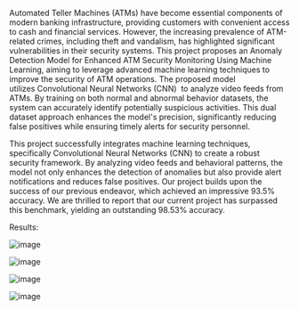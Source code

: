 Automated Teller Machines (ATMs) have become essential components of modern banking infrastructure, providing customers with convenient access to cash and financial services. However, the increasing prevalence of ATM-related crimes, including theft and vandalism, has highlighted significant vulnerabilities in their security systems. This project proposes an Anomaly Detection Model for Enhanced ATM Security Monitoring Using Machine Learning, aiming to leverage advanced machine learning techniques to improve the security of ATM operations. The proposed model utilizes Convolutional Neural Networks (CNN)  to analyze video feeds from ATMs. By training on both normal and abnormal behavior datasets, the system can accurately identify potentially suspicious activities. This dual dataset approach enhances the model's precision, significantly reducing false positives while ensuring timely alerts for security personnel.


This project successfully integrates machine learning techniques, specifically Convolutional Neural Networks (CNN) to create a robust security framework. By analyzing video feeds and behavioral patterns, the model not only enhances the detection of anomalies but also provide alert notifications and reduces false positives. Our project builds upon the success of our previous endeavor, which achieved an impressive 93.5% accuracy. We are thrilled to report that our current project has surpassed this benchmark, yielding an outstanding 98.53% accuracy.



Results:


![image](https://github.com/user-attachments/assets/9bdddcae-717d-415e-addc-e8c05a391c46)


![image](https://github.com/user-attachments/assets/5c5d5831-3f4e-41ae-b2a5-718c84439da6)


![image](https://github.com/user-attachments/assets/184ea7f1-7637-4b20-8f54-18e9d683bc88)


![image](https://github.com/user-attachments/assets/056466e9-9edd-4573-bd07-1686ecd941fe)

